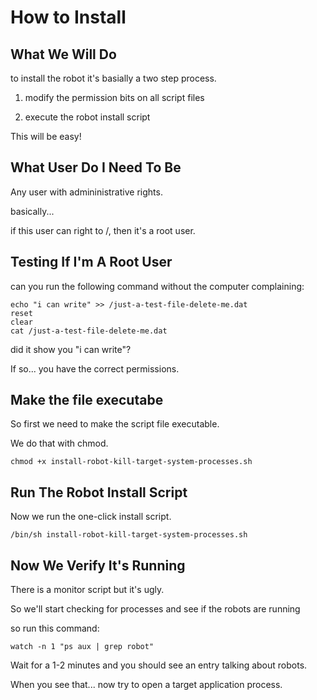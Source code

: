 
# How to Install

## What We Will Do 

to install the robot it's basially a two step process.

1. modify the permission bits on all script files

2. execute the robot install script

This will be easy!

## What User Do I Need To Be

Any user with admininistrative rights.

basically...

if this user can right to /, then it's a root user.

## Testing If I'm A Root User

can you run the following command without the computer complaining:

```
echo "i can write" >> /just-a-test-file-delete-me.dat
reset
clear
cat /just-a-test-file-delete-me.dat
```

did it show you "i can write"?

If so... you have the correct permissions.

## Make the file executabe

So first we need to make the script file executable. 

We do that with chmod.

```
chmod +x install-robot-kill-target-system-processes.sh
```

## Run The Robot Install Script

Now we run the one-click install script.

```
/bin/sh install-robot-kill-target-system-processes.sh

```

## Now We Verify It's Running

There is a monitor script but it's ugly.

So we'll start checking for processes and see if the robots are running

so run this command:

```
watch -n 1 "ps aux | grep robot"
```

Wait for a 1-2 minutes and you should see an entry talking about robots.

When you see that... now try to open a target application process.
